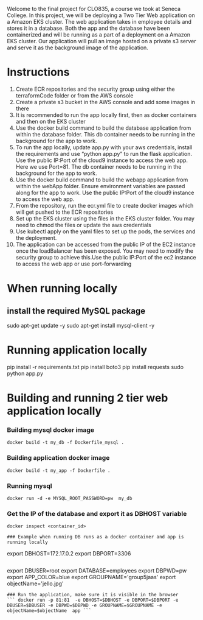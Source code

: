 Welcome to the final project for CLO835, a course we took at Seneca College. In this project, we will be deploying a Two Tier Web application on a Amazon EKS cluster.
The web application takes in employee details and stores it in a database. 
Both the app and the database have been containerized and will be running as a part of a deployment on a Amazon EKS cluster.
Our application will pull an image hosted on a private s3 server and serve it as the background image of the application. 

# Instructions
1.	Create ECR repositories and the security group using either the terraformCode folder or from the AWS console
2.	Create a private s3 bucket in the AWS console and add some images in there
3.	It is recommended to run the app locally first, then as docker containers and then on the EKS cluster
4.	Use the docker build command to build the database application from within the database folder. This db container needs to be running in the background for the app to work.
5.	To run the app locally, update app.py with your aws credentials, install the requirements and use “python app.py” to run the flask application. Use the public IP:Port of the cloud9 instance to access the web app. Here we use Port=81. The db container needs to be running in the background for the app to work.
6.	Use the docker build command to build the webapp application from within the webApp folder. Ensure environment variables are passed along for the app to work. Use the public IP:Port of the cloud9 instance to access the web app.
7.	From the repository, run the ecr.yml file to create docker images which will get pushed to the ECR repositories
8.	Set up the EKS cluster using the files in the EKS cluster folder. You may need to chmod the files or update the aws credentials
9.	Use kubectl apply on the yaml files to set up the pods, the services and the deployment. 
10.	The application can be accessed from the public IP of the EC2 instance once the loadBalancer has been exposed. You may need to modify the security group to achieve this.Use the public IP:Port of the ec2 instance to access the web app or use port-forwarding

# When running locally
## install the required MySQL package

sudo apt-get update -y
sudo apt-get install mysql-client -y

# Running application locally
pip install -r requirements.txt
pip install boto3
pip install requests
sudo python app.py

# Building and running 2 tier web application locally
### Building mysql docker image 
```docker build -t my_db -f Dockerfile_mysql . ```

### Building application docker image 
```docker build -t my_app -f Dockerfile . ```

### Running mysql
```docker run -d -e MYSQL_ROOT_PASSWORD=pw  my_db```


### Get the IP of the database and export it as DBHOST variable
```docker inspect <container_id>```
```
### Example when running DB runs as a docker container and app is running locally
```
export DBHOST=172.17.0.2
export DBPORT=3306
```
```
export DBUSER=root
export DATABASE=employees
export DBPWD=pw
export APP_COLOR=blue
export GROUPNAME='group5jaas'
export objectName='jello.jpg'
```
### Run the application, make sure it is visible in the browser
``` docker run -p 81:81  -e DBHOST=$DBHOST -e DBPORT=$DBPORT -e  DBUSER=$DBUSER -e DBPWD=$DBPWD -e GROUPNAME=$GROUPNAME -e objectName=$objectName  app ```
